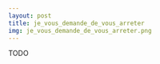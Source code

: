 ```yaml
---
layout: post
title: je_vous_demande_de_vous_arreter
img: je_vous_demande_de_vous_arreter.png
---
```

TODO